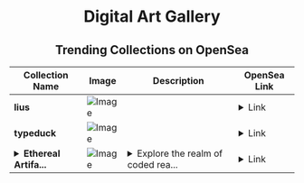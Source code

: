 <div align="center">

# Digital Art Gallery

## Trending Collections on OpenSea

| Collection Name                       | Image                                                                                     | Description                       | OpenSea Link                                                                                          |
|---------------------------------------|-------------------------------------------------------------------------------------------|-----------------------------------|--------------------------------------------------------------------------------------------------------|
| **lius** | ![Image](https://i.seadn.io/s/raw/files/5ccb00fdae584ccf34806be8a89ec25a.png?w=500&auto=format?w=200&auto=format) |  | <details><summary>Link</summary>[lius](https://opensea.io/collection/lius-4)</details> |
| **typeduck** | ![Image](https://i.seadn.io/s/raw/files/16e5dc11f925c3a42b0b5aa707cb68d6.png?w=500&auto=format?w=200&auto=format) |  | <details><summary>Link</summary>[typeduck](https://opensea.io/collection/typeduck)</details> |
| **<details><summary>Ethereal Artifa...</summary>Ethereal Artifacts</details>** | ![Image](https://raw.seadn.io/files/988fed33baa9a2dc67aa80b6090ddedf.svg?w=200&auto=format) | <details><summary>Explore the realm of coded rea...</summary>Explore the realm of coded realities, challenging perception.</details> | <details><summary>Link</summary>[Ethereal Artifacts](https://opensea.io/collection/ethereal-artifacts-18)</details> |

</div>